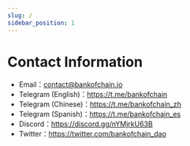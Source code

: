 ```yaml
---
slug: /
sidebar_position: 1
---
```


# Contact Information

- Email：contact@bankofchain.io
- Telegram (English)：<https://t.me/bankofchain>
- Telegram (Chinese)：<https://t.me/bankofchain_zh>
- Telegram (Spanish)：<https://t.me/bankofchain_es>
- Discord：<https://discord.gg/nYMjrkU63B>
- Twitter：<https://twitter.com/bankofchain_dao>

